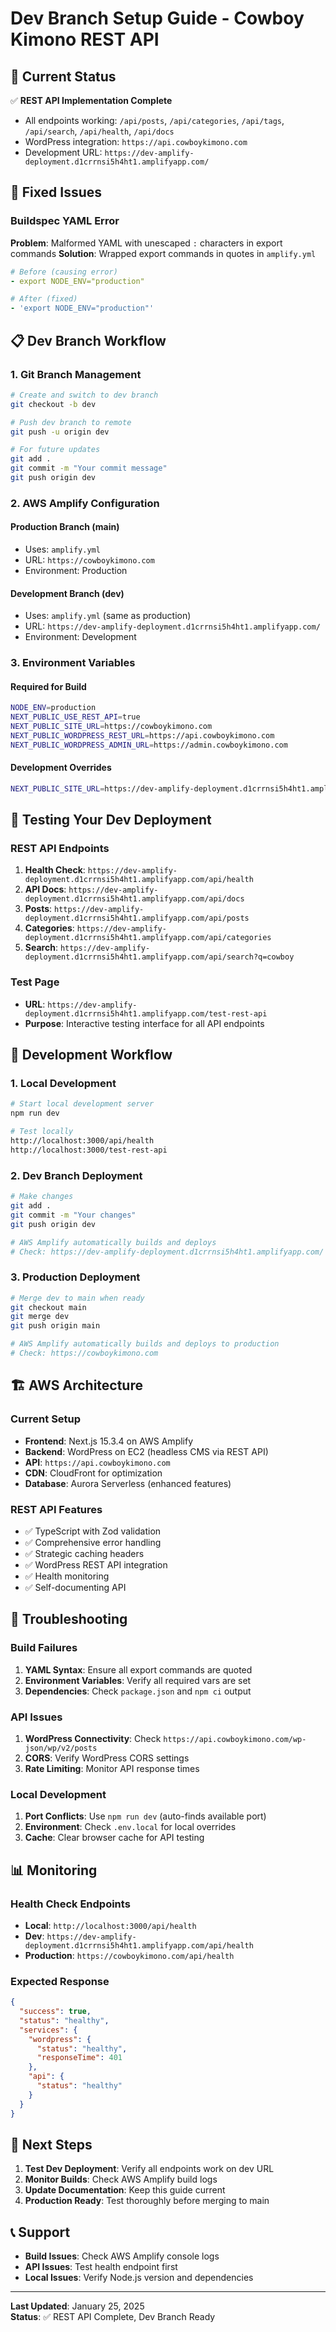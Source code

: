 # Dev Branch Setup Guide - Cowboy Kimono REST API

## 🚀 **Current Status**

✅ **REST API Implementation Complete**
- All endpoints working: `/api/posts`, `/api/categories`, `/api/tags`, `/api/search`, `/api/health`, `/api/docs`
- WordPress integration: `https://api.cowboykimono.com`
- Development URL: `https://dev-amplify-deployment.d1crrnsi5h4ht1.amplifyapp.com/`

## 🔧 **Fixed Issues**

### Buildspec YAML Error
**Problem**: Malformed YAML with unescaped `:` characters in export commands
**Solution**: Wrapped export commands in quotes in `amplify.yml`

```yaml
# Before (causing error)
- export NODE_ENV="production"

# After (fixed)
- 'export NODE_ENV="production"'
```

## 📋 **Dev Branch Workflow**

### 1. **Git Branch Management**
```bash
# Create and switch to dev branch
git checkout -b dev

# Push dev branch to remote
git push -u origin dev

# For future updates
git add .
git commit -m "Your commit message"
git push origin dev
```

### 2. **AWS Amplify Configuration**

#### **Production Branch (main)**
- Uses: `amplify.yml`
- URL: `https://cowboykimono.com`
- Environment: Production

#### **Development Branch (dev)**
- Uses: `amplify.yml` (same as production)
- URL: `https://dev-amplify-deployment.d1crrnsi5h4ht1.amplifyapp.com/`
- Environment: Development

### 3. **Environment Variables**

#### **Required for Build**
```bash
NODE_ENV=production
NEXT_PUBLIC_USE_REST_API=true
NEXT_PUBLIC_SITE_URL=https://cowboykimono.com
NEXT_PUBLIC_WORDPRESS_REST_URL=https://api.cowboykimono.com
NEXT_PUBLIC_WORDPRESS_ADMIN_URL=https://admin.cowboykimono.com
```

#### **Development Overrides**
```bash
NEXT_PUBLIC_SITE_URL=https://dev-amplify-deployment.d1crrnsi5h4ht1.amplifyapp.com
```

## 🧪 **Testing Your Dev Deployment**

### **REST API Endpoints**
1. **Health Check**: `https://dev-amplify-deployment.d1crrnsi5h4ht1.amplifyapp.com/api/health`
2. **API Docs**: `https://dev-amplify-deployment.d1crrnsi5h4ht1.amplifyapp.com/api/docs`
3. **Posts**: `https://dev-amplify-deployment.d1crrnsi5h4ht1.amplifyapp.com/api/posts`
4. **Categories**: `https://dev-amplify-deployment.d1crrnsi5h4ht1.amplifyapp.com/api/categories`
5. **Search**: `https://dev-amplify-deployment.d1crrnsi5h4ht1.amplifyapp.com/api/search?q=cowboy`

### **Test Page**
- **URL**: `https://dev-amplify-deployment.d1crrnsi5h4ht1.amplifyapp.com/test-rest-api`
- **Purpose**: Interactive testing interface for all API endpoints

## 🔄 **Development Workflow**

### **1. Local Development**
```bash
# Start local development server
npm run dev

# Test locally
http://localhost:3000/api/health
http://localhost:3000/test-rest-api
```

### **2. Dev Branch Deployment**
```bash
# Make changes
git add .
git commit -m "Your changes"
git push origin dev

# AWS Amplify automatically builds and deploys
# Check: https://dev-amplify-deployment.d1crrnsi5h4ht1.amplifyapp.com/
```

### **3. Production Deployment**
```bash
# Merge dev to main when ready
git checkout main
git merge dev
git push origin main

# AWS Amplify automatically builds and deploys to production
# Check: https://cowboykimono.com
```

## 🏗️ **AWS Architecture**

### **Current Setup**
- **Frontend**: Next.js 15.3.4 on AWS Amplify
- **Backend**: WordPress on EC2 (headless CMS via REST API)
- **API**: `https://api.cowboykimono.com`
- **CDN**: CloudFront for optimization
- **Database**: Aurora Serverless (enhanced features)

### **REST API Features**
- ✅ TypeScript with Zod validation
- ✅ Comprehensive error handling
- ✅ Strategic caching headers
- ✅ WordPress REST API integration
- ✅ Health monitoring
- ✅ Self-documenting API

## 🚨 **Troubleshooting**

### **Build Failures**
1. **YAML Syntax**: Ensure all export commands are quoted
2. **Environment Variables**: Verify all required vars are set
3. **Dependencies**: Check `package.json` and `npm ci` output

### **API Issues**
1. **WordPress Connectivity**: Check `https://api.cowboykimono.com/wp-json/wp/v2/posts`
2. **CORS**: Verify WordPress CORS settings
3. **Rate Limiting**: Monitor API response times

### **Local Development**
1. **Port Conflicts**: Use `npm run dev` (auto-finds available port)
2. **Environment**: Check `.env.local` for local overrides
3. **Cache**: Clear browser cache for API testing

## 📊 **Monitoring**

### **Health Check Endpoints**
- **Local**: `http://localhost:3000/api/health`
- **Dev**: `https://dev-amplify-deployment.d1crrnsi5h4ht1.amplifyapp.com/api/health`
- **Production**: `https://cowboykimono.com/api/health`

### **Expected Response**
```json
{
  "success": true,
  "status": "healthy",
  "services": {
    "wordpress": {
      "status": "healthy",
      "responseTime": 401
    },
    "api": {
      "status": "healthy"
    }
  }
}
```

## 🎯 **Next Steps**

1. **Test Dev Deployment**: Verify all endpoints work on dev URL
2. **Monitor Builds**: Check AWS Amplify build logs
3. **Update Documentation**: Keep this guide current
4. **Production Ready**: Test thoroughly before merging to main

## 📞 **Support**

- **Build Issues**: Check AWS Amplify console logs
- **API Issues**: Test health endpoint first
- **Local Issues**: Verify Node.js version and dependencies

---

**Last Updated**: January 25, 2025  
**Status**: ✅ REST API Complete, Dev Branch Ready 